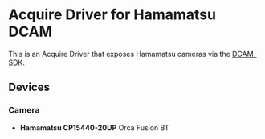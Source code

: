 # Acquire Driver for Hamamatsu DCAM

This is an Acquire Driver that exposes Hamamatsu cameras via the [DCAM-SDK][].

## Devices

### Camera

- **Hamamatsu CP15440-20UP** Orca Fusion BT

[DCAM-SDK]: https://dcam-api.com/sdk-download/
